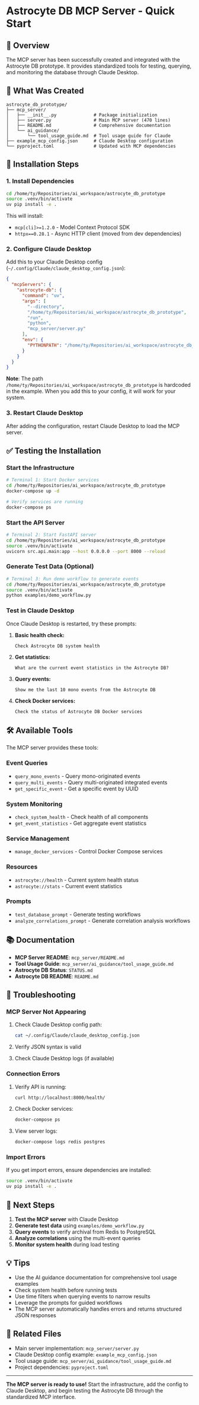 # Astrocyte DB MCP Server - Quick Start

## 🎯 Overview

The MCP server has been successfully created and integrated with the Astrocyte DB prototype. It provides standardized tools for testing, querying, and monitoring the database through Claude Desktop.

## 📁 What Was Created

```
astrocyte_db_prototype/
├── mcp_server/
│   ├── __init__.py              # Package initialization
│   ├── server.py                # Main MCP server (470 lines)
│   ├── README.md                # Comprehensive documentation
│   └── ai_guidance/
│       └── tool_usage_guide.md  # Tool usage guide for Claude
├── example_mcp_config.json      # Claude Desktop configuration
└── pyproject.toml               # Updated with MCP dependencies
```

## 🚀 Installation Steps

### 1. Install Dependencies

```bash
cd /home/ty/Repositories/ai_workspace/astrocyte_db_prototype
source .venv/bin/activate
uv pip install -e .
```

This will install:
- `mcp[cli]>=1.2.0` - Model Context Protocol SDK
- `httpx==0.28.1` - Async HTTP client (moved from dev dependencies)

### 2. Configure Claude Desktop

Add this to your Claude Desktop config (`~/.config/Claude/claude_desktop_config.json`):

```json
{
  "mcpServers": {
    "astrocyte-db": {
      "command": "uv",
      "args": [
        "--directory",
        "/home/ty/Repositories/ai_workspace/astrocyte_db_prototype",
        "run",
        "python",
        "mcp_server/server.py"
      ],
      "env": {
        "PYTHONPATH": "/home/ty/Repositories/ai_workspace/astrocyte_db_prototype"
      }
    }
  }
}
```

**Note**: The path `/home/ty/Repositories/ai_workspace/astrocyte_db_prototype` is hardcoded in the example. When you add this to your config, it will work for your system.

### 3. Restart Claude Desktop

After adding the configuration, restart Claude Desktop to load the MCP server.

## ✅ Testing the Installation

### Start the Infrastructure

```bash
# Terminal 1: Start Docker services
cd /home/ty/Repositories/ai_workspace/astrocyte_db_prototype
docker-compose up -d

# Verify services are running
docker-compose ps
```

### Start the API Server

```bash
# Terminal 2: Start FastAPI server
cd /home/ty/Repositories/ai_workspace/astrocyte_db_prototype
source .venv/bin/activate
uvicorn src.api.main:app --host 0.0.0.0 --port 8000 --reload
```

### Generate Test Data (Optional)

```bash
# Terminal 3: Run demo workflow to generate events
cd /home/ty/Repositories/ai_workspace/astrocyte_db_prototype
source .venv/bin/activate
python examples/demo_workflow.py
```

### Test in Claude Desktop

Once Claude Desktop is restarted, try these prompts:

1. **Basic health check:**
   ```
   Check Astrocyte DB system health
   ```

2. **Get statistics:**
   ```
   What are the current event statistics in the Astrocyte DB?
   ```

3. **Query events:**
   ```
   Show me the last 10 mono events from the Astrocyte DB
   ```

4. **Check Docker services:**
   ```
   Check the status of Astrocyte DB Docker services
   ```

## 🛠 Available Tools

The MCP server provides these tools:

### Event Queries
- `query_mono_events` - Query mono-originated events
- `query_multi_events` - Query multi-originated integrated events
- `get_specific_event` - Get a specific event by UUID

### System Monitoring
- `check_system_health` - Check health of all components
- `get_event_statistics` - Get aggregate event statistics

### Service Management
- `manage_docker_services` - Control Docker Compose services

### Resources
- `astrocyte://health` - Current system health status
- `astrocyte://stats` - Current event statistics

### Prompts
- `test_database_prompt` - Generate testing workflows
- `analyze_correlations_prompt` - Generate correlation analysis workflows

## 📚 Documentation

- **MCP Server README**: `mcp_server/README.md`
- **Tool Usage Guide**: `mcp_server/ai_guidance/tool_usage_guide.md`
- **Astrocyte DB Status**: `STATUS.md`
- **Astrocyte DB README**: `README.md`

## 🔧 Troubleshooting

### MCP Server Not Appearing

1. Check Claude Desktop config path:
   ```bash
   cat ~/.config/Claude/claude_desktop_config.json
   ```

2. Verify JSON syntax is valid

3. Check Claude Desktop logs (if available)

### Connection Errors

1. Verify API is running:
   ```bash
   curl http://localhost:8000/health/
   ```

2. Check Docker services:
   ```bash
   docker-compose ps
   ```

3. View server logs:
   ```bash
   docker-compose logs redis postgres
   ```

### Import Errors

If you get import errors, ensure dependencies are installed:
```bash
source .venv/bin/activate
uv pip install -e .
```

## 🎯 Next Steps

1. **Test the MCP server** with Claude Desktop
2. **Generate test data** using `examples/demo_workflow.py`
3. **Query events** to verify archival from Redis to PostgreSQL
4. **Analyze correlations** using the multi-event queries
5. **Monitor system health** during load testing

## 💡 Tips

- Use the AI guidance documentation for comprehensive tool usage examples
- Check system health before running tests
- Use time filters when querying events to narrow results
- Leverage the prompts for guided workflows
- The MCP server automatically handles errors and returns structured JSON responses

## 🔗 Related Files

- Main server implementation: `mcp_server/server.py`
- Claude Desktop config example: `example_mcp_config.json`
- Tool usage guide: `mcp_server/ai_guidance/tool_usage_guide.md`
- Project dependencies: `pyproject.toml`

---

**The MCP server is ready to use!** Start the infrastructure, add the config to Claude Desktop, and begin testing the Astrocyte DB through the standardized MCP interface.
